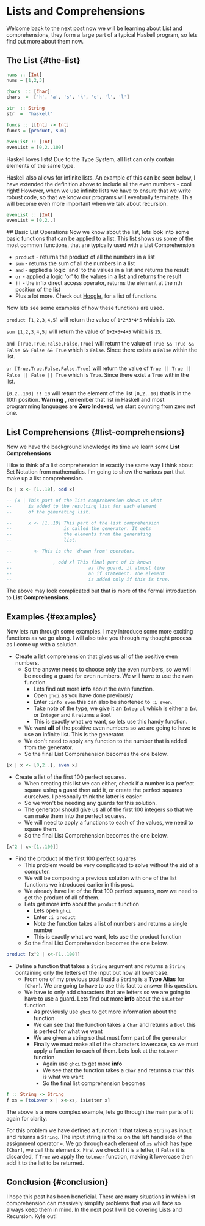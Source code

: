# Lists and Comprehensions


Welcome back to the next post now we will be learning about <span class="underline">List and comprehensions</span>, they form a large part of a typical Haskell program, so lets find out more about them now.


## The List {#the-list}

```haskell
nums :: [Int]
nums = [1,2,3]

chars  :: [Char]
chars  =  ['h', 'a', 's', 'k', 'e', 'l', 'l']

str  :: String
str  =  "haskell"

funcs :: [[Int] -> Int]
funcs = [product, sum]

evenList :: [Int]
evenList = [0,2..100]
```

Haskell loves lists! Due to the <span class="underline">Type System</span>, all list can only contain elements of the same type.

Haskell also allows for infinite lists. An example of this can be seen below, I have extended the definition above to include all the even numbers - cool right! However, when we use infinite lists we have to ensure that we write robust code, so that we know our programs will eventually terminate. This will become even more important when we talk about recursion.

```haskell
evenList :: [Int]
evenList = [0,2..]
```

\## Basic List Operations
Now we know about the list, lets look into some basic functions that can be applied to a list.
This list shows us some of the most common functions, that are typically used with a <span class="underline">List Comprehension</span>

-   `product` - returns the product of all the numbers in a list
-   `sum` - returns the sum of all the numbers in a list
-   `and` - applied a logic 'and' to the values in a list and returns the result
-   `or` - applied a logic 'or' to the values in a list and returns the result
-   `!!` - the infix direct access operator, returns the element at the nth position of the list
-   Plus a lot more. Check out [Hoogle](https://hoogle.haskell.org/), for a list of functions.

Now lets see some examples of how these functions are used.

`product [1,2,3,4,5]` will return the value of `1*2*3*4*5` which is `120`.

`sum [1,2,3,4,5]` will return the value of `1+2+3+4+5` which is `15`.

`and [True,True,False,False,True]` will return the value of `True && True && False && False && True` which is `False`. Since there exists a `False` within the list.

`or [True,True,False,False,True]` will return the value of `True || True || False || False || True` which is `True`. Since there exist a `True` within the list.

`[0,2..100] !! 10` will return the element of the list `[0,2..10]` that is in the 10th position. ****Warning**** , remember that list in Haskell and  most programming languages are ****Zero Indexed****, we start counting from zero not one.


## List Comprehensions {#list-comprehensions}

Now we have the background knowledge its time we learn some **List Comprehensions**

I like to think of a list comprehension in exactly the same way I think about <span class="underline">Set Notation</span> from mathematics.
I'm going to show the various part that make up a list comprehension.

```haskell
[x | x <- [1..10], odd x]

-- [x | This part of the list comprehension shows us what
--      is added to the resulting list for each element
--      of the generating list.

--      x <- [1..10] This part of the list comprehension
--                   is called the generator. It gets
--                   the elements from the generating
--                   list.

--        <- This is the 'drawn from' operator.

--               , odd x] This final part of is known
--                            as the guard, it almost like
--                            an if statement. The element
--                            is added only if this is true.
```

The above may look complicated but that is more of the formal introduction to **List Comprehensions**.


## Examples {#examples}

Now lets run through some examples. I may introduce some more exciting functions as we go along.
I will also take you through my thought process as I come up with a solution.

-   Create a list comprehension that gives us all of the positive even numbers.
    -   So the answer needs to choose only the even numbers, so we will be needing a guard for even numbers. We will have to use the `even` function.
        -   Lets find out more **info** about the even function.
        -   Open `ghci` as you have done previously
        -   Enter `:info even` this can also be shortened to `:i even`.
        -   Take note of the type, we give it an `Integral` which is either a `Int` or `Integer` and it returns a `Bool`
        -   This is exactly what we want, so lets use this handy function.
    -   We want ****all**** of the positive even numbers so we are going to have to use an infinite list. This is the generator.
    -   We don't need to apply any function to the number that is added from the generator.
    -   So the final List Comprehension becomes the one below.

<!--listend-->

```haskell
[x | x <- [0,2..], even x]
```

-   Create a list of the first 100 perfect squares.
    -   When creating this list we can either, check if a number is a perfect square using a guard then add it, or create the perfect squares ourselves. I personally think the latter is easier.
    -   So we won't be needing any guards for this solution.
    -   The generator should give us all of the first 100 integers so that we can make them into the perfect squares.
    -   We will need to apply a functions to each of the values, we need to square them.
    -   So the final List Comprehension becomes the one below.

<!--listend-->

```haskell
[x^2 | x<-[1..100]]
```

-   Find the product of the first 100 perfect squares
    -   This problem would be very complicated to solve without the aid of a computer.
    -   We will be composing a previous solution with one of the list functions we introduced earlier in this post.
    -   We already have list of the first 100 perfect squares, now we need to get the product of all of them.
    -   Lets get more **info** about the `product` function
        -   Lets open `ghci`
        -   Enter `:i product`
        -   Note the function takes a list of numbers and returns a single number
        -   This is exactly what we want, lets use the product function
    -   So the final List Comprehension becomes the one below.

<!--listend-->

```haskell
product [x^2 | x<-[1..100]]
```

-   Define a function that takes a `String` argument and returns a `String` containing only the letters of the input but now all lowercase.
    -   From one of my previous post I said a `String` is a **Type Alias** for `[Char]`. We are going to have to use this fact to answer this question.
    -   We have to only add characters that  are letters so we are going to have to use a guard. Lets find out more **info** about the `isLetter` function.
        -   As previously use `ghci` to get more information about the function
        -   We can see that the function takes a `Char` and returns a `Bool` this is perfect for what we want
        -   We are given a string so that must form part of the generator
        -   Finally we must make all of the characters lowercase, so we must apply a function to each of them. Lets look at the `toLower` function
            -   Again use `ghci` to get more **info**
            -   We see that the function takes a `Char` and returns a `Char` this is what we want
            -   So the final list comprehension becomes

<!--listend-->

```haskell
f :: String -> String
f xs = [toLower x | x<-xs, isLetter x]
```

The above is a more complex example, lets go through the main parts of it again for clarity.

For this problem we have defined a function `f` that takes a `String` as input and returns a `String`.
The input string is the `xs` on the left hand side of the <span class="underline">assignment operator `=`</span>.
We go through each element of `xs` which has type `[Char]`, we call this element `x`.
First we check if it is a letter, if `False` it is discarded, if `True` we apply the `toLower` function, making it lowercase then add it to the list to  be returned.


## Conclusion {#conclusion}

I hope this post has been beneficial. There are many situations in which list comprehension can massively simplify problems that you will face so always keep them in mind. In the next post I will be covering Lists and Recursion. Kyle out!

